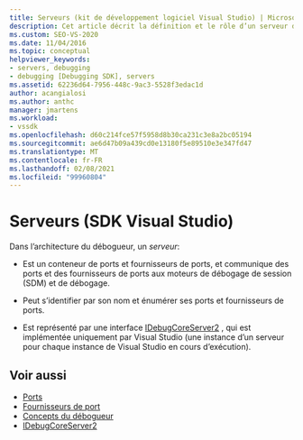 ```yaml
---
title: Serveurs (kit de développement logiciel Visual Studio) | Microsoft Docs
description: Cet article décrit la définition et le rôle d’un serveur dans l’architecture du débogueur dans Visual Studio.
ms.custom: SEO-VS-2020
ms.date: 11/04/2016
ms.topic: conceptual
helpviewer_keywords:
- servers, debugging
- debugging [Debugging SDK], servers
ms.assetid: 62236d64-7956-448c-9ac3-5528f3edac1d
author: acangialosi
ms.author: anthc
manager: jmartens
ms.workload:
- vssdk
ms.openlocfilehash: d60c214fce57f5958d8b30ca231c3e8a2bc05194
ms.sourcegitcommit: ae6d47b09a439cd0e13180f5e89510e3e347fd47
ms.translationtype: MT
ms.contentlocale: fr-FR
ms.lasthandoff: 02/08/2021
ms.locfileid: "99960804"
---
```

# <a name="servers-visual-studio-sdk"></a>Serveurs (SDK Visual Studio)
Dans l’architecture du débogueur, un *serveur*:

- Est un conteneur de ports et fournisseurs de ports, et communique des ports et des fournisseurs de ports aux moteurs de débogage de session (SDM) et de débogage.

- Peut s’identifier par son nom et énumérer ses ports et fournisseurs de ports.

- Est représenté par une interface [IDebugCoreServer2](../../extensibility/debugger/reference/idebugcoreserver2.md) , qui est implémentée uniquement par Visual Studio (une instance d’un serveur pour chaque instance de Visual Studio en cours d’exécution).

## <a name="see-also"></a>Voir aussi
- [Ports](../../extensibility/debugger/ports.md)
- [Fournisseurs de port](../../extensibility/debugger/port-suppliers.md)
- [Concepts du débogueur](../../extensibility/debugger/debugger-concepts.md)
- [IDebugCoreServer2](../../extensibility/debugger/reference/idebugcoreserver2.md)
